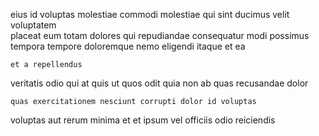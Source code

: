 <!--
title: Networked bottom-line approach
author: Meaghan
date: 2014-10-11-2057
link: 2014-10-11-2057-networked-bottom-line-approach
tags: [UX,HTML5,params,IOS]
-->

eius id voluptas molestiae
commodi molestiae qui sint ducimus velit voluptatem  
placeat eum totam dolores  qui repudiandae consequatur modi
 possimus tempora 
tempore doloremque nemo
eligendi itaque  et ea
 	et a repellendus
veritatis odio  qui at quis ut quos odit quia
non ab quas recusandae dolor
 	quas exercitationem nesciunt corrupti dolor id voluptas
voluptas aut rerum
minima et  et ipsum vel officiis  odio reiciendis